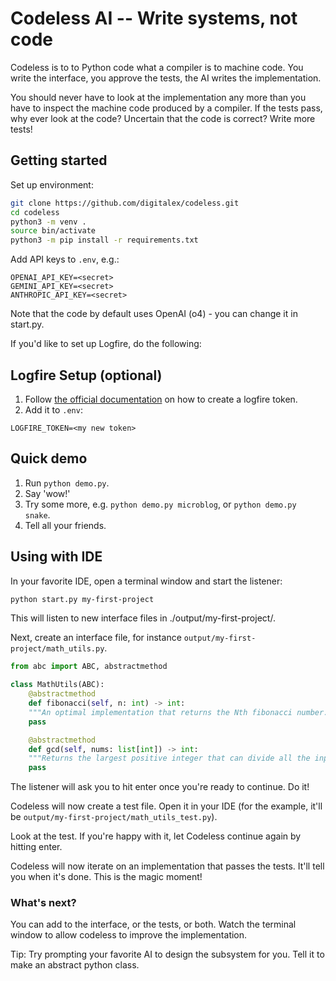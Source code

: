 # Codeless AI -- Write systems, not code
Codeless is to to Python code what a compiler is to machine code. You write the interface, you approve the tests, the AI writes the implementation.

You should never have to look at the implementation any more than you have to inspect the machine code produced by a compiler. If the tests pass, why ever look at the code? Uncertain that the code is correct? Write more tests!

## Getting started

Set up environment:

```bash
git clone https://github.com/digitalex/codeless.git
cd codeless
python3 -m venv .
source bin/activate
python3 -m pip install -r requirements.txt
```

Add API keys to `.env`, e.g.:

```
OPENAI_API_KEY=<secret>
GEMINI_API_KEY=<secret>
ANTHROPIC_API_KEY=<secret>
```

Note that the code by default uses OpenAI (o4) - you can change it in start.py.

If you'd like to set up Logfire, do the following:

## Logfire Setup (optional)

1. Follow [the official documentation](https://logfire.pydantic.dev/docs/how-to-guides/create-write-tokens/) on how to create a logfire token.
2. Add it to `.env`:

```
LOGFIRE_TOKEN=<my new token>
```


## Quick demo

1. Run `python demo.py`.
2. Say 'wow!'
3. Try some more, e.g. `python demo.py microblog`, or `python demo.py snake`.
4. Tell all your friends.


## Using with IDE

In your favorite IDE, open a terminal window and start the listener:

```bash
python start.py my-first-project
```

This will listen to new interface files in ./output/my-first-project/.

Next, create an interface file, for instance `output/my-first-project/math_utils.py`.

```python
from abc import ABC, abstractmethod

class MathUtils(ABC):
    @abstractmethod
    def fibonacci(self, n: int) -> int:
	"""An optimal implementation that returns the Nth fibonacci number."""
	pass

    @abstractmethod
    def gcd(self, nums: list[int]) -> int:
	"""Returns the largest positive integer that can divide all the input numbers without a remainder."""
	pass
```

The listener will ask you to hit enter once you're ready to continue. Do it!

Codeless will now create a test file. Open it in your IDE (for the example, it'll be `output/my-first-project/math_utils_test.py`).

Look at the test. If you're happy with it, let Codeless continue again by hitting enter.

Codeless will now iterate on an implementation that passes the tests. It'll tell you when it's done. This is the magic moment!

### What's next?

You can add to the interface, or the tests, or both. Watch the terminal window to allow codeless to improve the implementation.

Tip: Try prompting your favorite AI to design the subsystem for you. Tell it to make an abstract python class.
